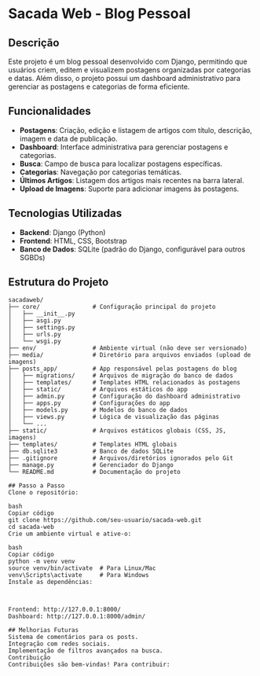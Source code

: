 # Sacada Web - Blog Pessoal

## Descrição
Este projeto é um blog pessoal desenvolvido com Django, permitindo que usuários criem, editem e visualizem postagens organizadas por categorias e datas. Além disso, o projeto possui um dashboard administrativo para gerenciar as postagens e categorias de forma eficiente.

## Funcionalidades
- **Postagens**: Criação, edição e listagem de artigos com título, descrição, imagem e data de publicação.
- **Dashboard**: Interface administrativa para gerenciar postagens e categorias.
- **Busca**: Campo de busca para localizar postagens específicas.
- **Categorias**: Navegação por categorias temáticas.
- **Últimos Artigos**: Listagem dos artigos mais recentes na barra lateral.
- **Upload de Imagens**: Suporte para adicionar imagens às postagens.

## Tecnologias Utilizadas
- **Backend**: Django (Python)
- **Frontend**: HTML, CSS, Bootstrap
- **Banco de Dados**: SQLite (padrão do Django, configurável para outros SGBDs)

## Estrutura do Projeto
```plaintext
sacadaweb/
├── core/               # Configuração principal do projeto
│   ├── __init__.py
│   ├── asgi.py
│   ├── settings.py
│   ├── urls.py
│   └── wsgi.py
├── env/                # Ambiente virtual (não deve ser versionado)
├── media/              # Diretório para arquivos enviados (upload de imagens)
├── posts_app/          # App responsável pelas postagens do blog
│   ├── migrations/     # Arquivos de migração do banco de dados
│   ├── templates/      # Templates HTML relacionados às postagens
│   ├── static/         # Arquivos estáticos do app
│   ├── admin.py        # Configuração do dashboard administrativo
│   ├── apps.py         # Configurações do app
│   ├── models.py       # Modelos do banco de dados
│   ├── views.py        # Lógica de visualização das páginas
│   └── ...
├── static/             # Arquivos estáticos globais (CSS, JS, imagens)
├── templates/          # Templates HTML globais
├── db.sqlite3          # Banco de dados SQLite
├── .gitignore          # Arquivos/diretórios ignorados pelo Git
├── manage.py           # Gerenciador do Django
└── README.md           # Documentação do projeto

## Passo a Passo
Clone o repositório:

bash
Copiar código
git clone https://github.com/seu-usuario/sacada-web.git
cd sacada-web
Crie um ambiente virtual e ative-o:

bash
Copiar código
python -m venv venv
source venv/bin/activate  # Para Linux/Mac
venv\Scripts\activate     # Para Windows
Instale as dependências:



Frontend: http://127.0.0.1:8000/
Dashboard: http://127.0.0.1:8000/admin/

## Melhorias Futuras
Sistema de comentários para os posts.
Integração com redes sociais.
Implementação de filtros avançados na busca.
Contribuição
Contribuições são bem-vindas! Para contribuir:

